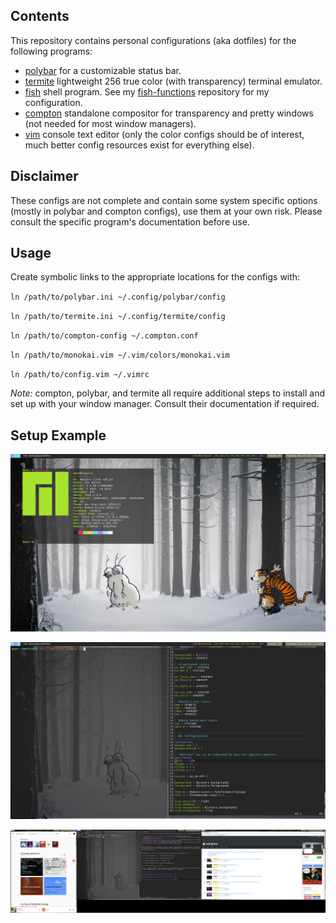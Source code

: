 ## Contents
This repository contains personal configurations (aka dotfiles) for the following programs:

- [polybar](https://github.com/jaagr/polybar) for a customizable status bar.
- [termite](https://wiki.archlinux.org/index.php/termite) lightweight 256 true color (with transparency) terminal emulator.
- [fish](http://fishshell.com/) shell program. See my [fish-functions](https://github.com/davepfeiffer/fish-functions) repository for my configuration.
- [compton](https://wiki.archlinux.org/index.php/Compton) standalone compositor for transparency and pretty windows (not needed for most window managers).
- [vim](http://www.vim.org/) console text editor (only the color configs should be of interest, much better config resources exist for everything else).

## Disclaimer
These configs are not complete and contain some system specific options (mostly in polybar and compton configs), use them at your own risk. Please consult the specific program's documentation before use.

## Usage
Create symbolic links to the appropriate locations for the configs with:

`ln /path/to/polybar.ini ~/.config/polybar/config`

`ln /path/to/termite.ini ~/.config/termite/config`

`ln /path/to/compton-config ~/.compton.conf`

`ln /path/to/monokai.vim ~/.vim/colors/monokai.vim`

`ln /path/to/config.vim ~/.vimrc`

_Note:_ compton, polybar, and termite all require additional steps to install and set up with your window manager. Consult their documentation if required.

## Setup Example

![Main Desktop With Neofetch](./neofetch-example.jpg)

![Example Workflow With Vim](./workflow-example.jpg)

![Example With All Three Monitors](./full-example.jpg)

